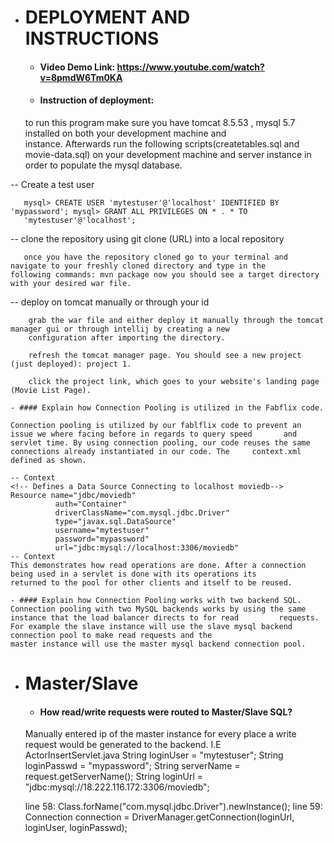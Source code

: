 - # DEPLOYMENT AND INSTRUCTIONS

    - #### Video Demo Link: https://www.youtube.com/watch?v=8pmdW6Tm0KA

    - #### Instruction of deployment: 
    to run this program make sure you have tomcat 8.5.53 , mysql 5.7 installed on both your development machine and      
    instance. Afterwards run the following scripts(createtables.sql and movie-data.sql) on your development machine and 
    server instance in order to populate the mysql database.

-- Create a test user


       mysql> CREATE USER 'mytestuser'@'localhost' IDENTIFIED BY 'mypassword'; mysql> GRANT ALL PRIVILEGES ON * . * TO  
       'mytestuser'@'localhost';

-- clone the repository using git clone (URL) into a local repository


       once you have the repository cloned go to your terminal and navigate to your freshly cloned directory and type in the          following commands: mvn package now you should see a target directory with your desired war file.

-- deploy on tomcat manually or through your id

    
        grab the war file and either deploy it manually through the tomcat manager gui or through intellij by creating a new 
        configuration after importing the directory.

        refresh the tomcat manager page. You should see a new project (just deployed): project 1.

        click the project link, which goes to your website's landing page  (Movie List Page).

    - #### Explain how Connection Pooling is utilized in the Fabflix code.
    
    Connection pooling is utilized by our fablflix code to prevent an issue we where facing before in regards to query speed       and servlet time. By using connection pooling, our code reuses the same connections already instantiated in our code. The     context.xml defined as shown.
    
    -- Context
    <!-- Defines a Data Source Connecting to localhost moviedb-->
    Resource name="jdbc/moviedb"
              auth="Container"
              driverClassName="com.mysql.jdbc.Driver"
              type="javax.sql.DataSource"
              username="mytestuser"
              password="mypassword"
              url="jdbc:mysql://localhost:3306/moviedb"
    -- Context
    This demonstrates how read operations are done. After a connection being used in a servlet is done with its operations its 
    returned to the pool for other clients and itself to be reused.
    
    - #### Explain how Connection Pooling works with two backend SQL.
    Connection pooling with two MySQL backends works by using the same instance that the load balancer directs to for read         requests. For example the slave instance will use the slave mysql backend connection pool to make read requests and the  
    master instance will use the master mysql backend connection pool.
    
- # Master/Slave
    
    - #### How read/write requests were routed to Master/Slave SQL?
    Manually entered ip of the master instance for every place a write request would be generated to the backend. I.E   
    ActorInsertServlet.java
    String loginUser = "mytestuser";
    String loginPasswd = "mypassword";
    String serverName = request.getServerName();
    String loginUrl = "jdbc:mysql://18.222.116.172:3306/moviedb";
        
    line 58: Class.forName("com.mysql.jdbc.Driver").newInstance();
    line 59: Connection connection = DriverManager.getConnection(loginUrl, loginUser, loginPasswd);
    
